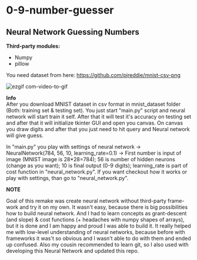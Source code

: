 # 0-9-number-guesser

**Neural Network Guessing Numbers**
----------------------------
**Third-party modules:**
- Numpy
- pillow

You need dataset from here: https://github.com/pjreddie/mnist-csv-png


![ezgif com-video-to-gif](https://user-images.githubusercontent.com/57571014/86401674-f0490180-bcaa-11ea-9f4b-d39c83d36b51.gif)

**Info**\
After you download MNIST dataset in csv format in mnist_dataset folder (Both: training set & testing set). 
You just start "main.py" script and neural network will start train it self. 
After that it will test it's accuracy on testing set and after that it will initialize tkinter GUI and open you canvas.
On canvas you draw digits and after that you just need to hit query and Neural network will give guess.

In "main.py" you play with settings of neural network -> NeuralNetwork(784, 56, 10, learning_rate=0.1) -> 
First number is input of image (MNIST image is 28*28=784); 56 is number of hidden neurons (change as you want); 10 is final output (0-9 digits); learning_rate is part of cost function
in "neural_network.py". If you want checkout how it works or play with settings, than go to "neural_network.py".

**NOTE**

Goal of this remake was create neural network without third-party frame-work and try it on my own. It wasn't easy, because there is big possibilities how to build neural network. 
And I had to learn concepts as grant-descent (and slope) & cost functions (+ headaches with numpy shapes of arrays), but it is done and I am happy and proud I was able to build it. It really helped me with low-level understanding of neural networks, because before with frameworks it was't so obvious and I wasn't able to do with them and ended up confused.
Also my cousin recommended to learn git, so I also used with developing this Neural Network and updated this repo.
